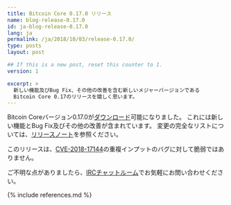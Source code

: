 ```yaml
---
title: Bitcoin Core 0.17.0 リリース
name: blog-release-0.17.0
id: ja-blog-release-0.17.0
lang: ja
permalink: /ja/2018/10/03/release-0.17.0/
type: posts
layout: post

## If this is a new post, reset this counter to 1.
version: 1

excerpt: >
  新しい機能及びBug Fix、その他の改善を含む新しいメジャーバージョンである
  Bitcoin Core 0.17のリリースを嬉しく思います。
---
```

Bitcoin Coreバージョン0.17.0が[ダウンロード][ダウンロードページ]可能になりました。
これには新しい機能とBug Fix及びその他の改善が含まれています。
変更の完全なリストについては、[リリースノート][]を参照ください。

このリリースは、[CVE-2018-17144][]の重複インプットのバグに対して脆弱ではありません。

ご不明な点がありましたら、[IRCチャットルーム][irc]でお気軽にお問い合わせください。

[リリースノート]: /ja/releases/0.17.0/
[IRC]: https://en.bitcoin.it/wiki/IRC_channels
[ダウンロードページ]: /ja/download
[CVE-2018-17144]: https://cve.mitre.org/cgi-bin/cvename.cgi?name=CVE-2018-17144

{% include references.md %}
